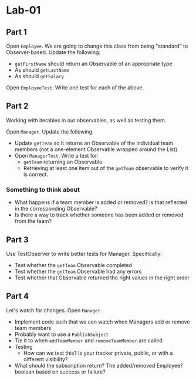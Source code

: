 # Lab-01

## Part 1

Open `Employee`. We are going to change this class from being "standard" to 
Observer-based. Update the following:

* `getFirstName` should return an Observable of an appropriate type
* As should `getLastName`
* As should `getSalary`

Open `EmployeeTest`. Write one test for each of the above. 

## Part 2

Working with iterables in our observables, as well as testing them.

Open `Manager`. Update the following:

* Update `getTeam` so it returns an Observable of the individual team members (not a one-element
  Observable wrapped around the List). 
* Open `ManagerTest`. Write a test for:
  * `getTeam` returning an Observable
  * Retrieving at least one item out of the `getTeam` observable to verify it is correct.

### Something to think about
* What happens if a team member is added or removed? Is that reflected in the
  corresponding Observable?
* Is there a way to track whether someone has been added or removed from the team?

## Part 3

Use TestObserver to write better tests for Manager. Specifically:
* Test whether the `getTeam` Observable completed
* Test whether the `getTeam` Observable had any errors
* Test whether that Observable returned the right values in the right order

## Part 4

Let's watch for changes. Open `Manager`. 

* Implement code such that we can watch when Managers add or remove team members
* Probably want to use a `PublishSubject`
* Tie it to when `addTeamMember` and `removeTeamMember` are called
* Testing
  * How can we test this? Is your tracker private, public, or with a different visibility?
* What should the subscription return? The added/removed Employee? boolean based on success or failure?
